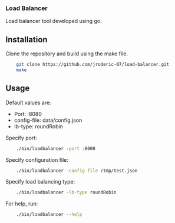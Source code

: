 ### Load Balancer
Load balancer tool developed using go.

## Installation
Clone the repository and build using the make file.
```bash
	git clone https://github.com/jroderic-07/load-balancer.git 
	make
``` 

## Usage
Default values are:
- Port: :8080
- config-file: data/config.json
- lb-type: roundRobin

Specify port:
```bash
	./bin/loadbalancer -port :8000
```

Specify configuration file:
```bash
	./bin/loadbalancer -config-file /tmp/test.json
```

Specify load balancing type:
```bash
	./bin/loadbalancer -lb-type roundRobin
```

For help, run:
```bash
	./bin/loadbalancer --help
```
